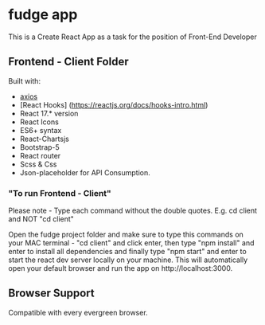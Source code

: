 # fudge app 
This is a Create React App as a task for the position of Front-End Developer

## Frontend - Client Folder
Built with:
- [axios](https://github.com/axios/axios)
- [React Hooks] (https://reactjs.org/docs/hooks-intro.html)
- React 17.* version
- React Icons
- ES6+ syntax
- React-Chartsjs
- Bootstrap-5
- React router
- Scss & Css 
- Json-placeholder for API Consumption.

### "To run Frontend - Client"
Please note - Type each command without the double quotes.
E.g. cd client and NOT "cd client"

Open the fudge project folder and make sure to type this commands on your MAC terminal - "cd client" and click enter, then type "npm install" and enter to install all dependencies and finally type "npm start" and enter to start the react dev server locally on your machine. This will automatically open your default browser and run the app on http://localhost:3000.  

## Browser Support
Compatible with every evergreen browser. 




